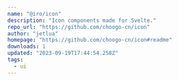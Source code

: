 ```yaml
---
name: "@iro/icon"
description: "Icon components made for Svelte."
repo_url: "https://github.com/choogo-cn/icon"
author: "jetlua"
homepage: "https://github.com/choogo-cn/icon#readme"
downloads: 1
updated: "2023-09-19T17:44:54.258Z"
tags: 
  - ui
---
```

